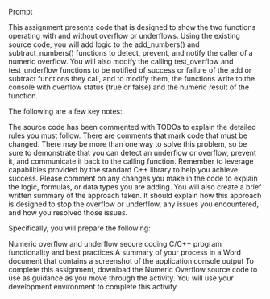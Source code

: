 Prompt

This assignment presents code that is designed to show the two functions operating with and without overflow or underflows. Using the existing source code, you will add logic to the add_numbers() and subtract_numbers() functions to detect, prevent, and notify the caller of a numeric overflow. You will also modify the calling test_overflow and test_underflow functions to be notified of success or failure of the add or subtract functions they call, and to modify them, the functions write to the console with overflow status (true or false) and the numeric result of the function.

The following are a few key notes:

The source code has been commented with TODOs to explain the detailed rules you must follow.
There are comments that mark code that must be changed.
There may be more than one way to solve this problem, so be sure to demonstrate that you can detect an underflow or overflow, prevent it, and communicate it back to the calling function.
Remember to leverage capabilities provided by the standard C++ library to help you achieve success.
Please comment on any changes you make in the code to explain the logic, formulas, or data types you are adding. You will also create a brief written summary of the approach taken. It should explain how this approach is designed to stop the overflow or underflow, any issues you encountered, and how you resolved those issues.

Specifically, you will prepare the following:

Numeric overflow and underflow secure coding
C/C++ program functionality and best practices
A summary of your process in a Word document that contains a screenshot of the application console output
To complete this assignment, download the Numeric Overflow source code to use as guidance as you move through the activity. You will use your development environment to complete this activity.
